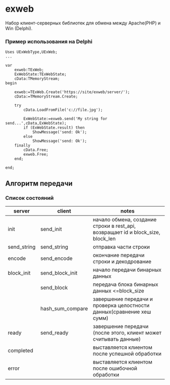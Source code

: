 # exweb
Набор клиент-серверных библиотек для обмена между Apache(PHP) и Win (Delphi).

### Пример использования на Delphi

```
Uses UExWebType,UExWeb;
...

var
    exweb:TExWeb;
    ExWebState:TExWebState;
    cData:TMemoryStream;
begin

    exweb:=TExWeb.Create('https://site/exweb/server/');
    cData:=TMemoryStream.Create;

    try
        cData.LoadFromFile('c://file.jpg');

        ExWebState:=exweb.send('My string for send...',cData,ExWebState);
        if (ExWebState.result) then
            ShowMessage('send: Ok');
        else
            ShowMessage('send: Ok');
    finally
        cData.Free;
        exweb.Free;
    end;

end;

```

## Алгоритм передачи
### Список состояний

|server|client|notes|
|------|------|-----|
|init               |send_init          |начало обмена, создание строки в rest_api, возвращает id и block_size, block_len|
|send_string        |send_string        |отправка части строки|
|encode             |send_encode        |окончание передачи строки и декодрование|
|block_init         |send_block_init    |начало передачи бинарных данных|
|                   |send_block         |передача блока бинарных данных <=block_size|
|                   |hash_sum_compare   |завершение передачи и проверка целостности данных(сравнение хеш сумм)|
|ready              |send_ready         |завершение передачи (после этого, клиент может считывать данные)|
|completed          |                   |выставляется клиентом после успешной обработки|
|error              |                   |выставляется клиентом после ошибочной обработки|



